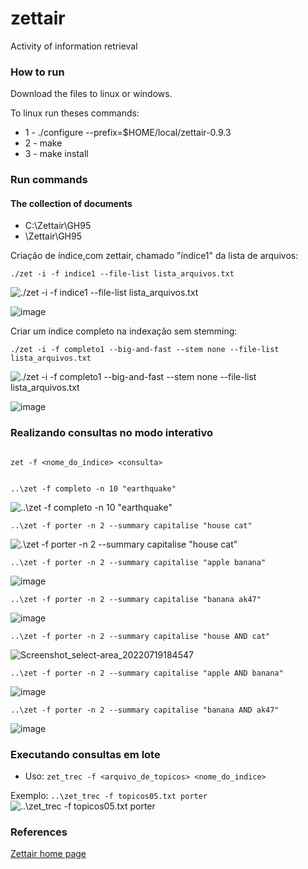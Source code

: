 # zettair
Activity of information retrieval 


### How to run

<p> Download the files to linux or windows. </p>

To linux run theses commands:
- 1 - ./configure --prefix=$HOME/local/zettair-0.9.3
- 2 - make
- 3 - make install 

### Run commands

#### The collection of documents
 
 - C:\Zettair\GH95
 - \Zettair\GH95
 
 Criação de índice,com zettair, chamado "índice1" da lista de arquivos: 
 
 ```
 ./zet -i -f indice1 --file-list lista_arquivos.txt 
```


 ![./zet -i -f indice1 --file-list lista_arquivos.txt ](https://user-images.githubusercontent.com/31135896/179834868-2a64b619-1410-4b23-896e-65d113c34e5e.jpg)
 
 
 ![image](https://user-images.githubusercontent.com/31135896/179841651-8ebd93d2-ec37-4c84-9371-fa1a8b429997.png)

 
 Criar um índice completo na indexação sem stemming:
 
 ```
 ./zet -i -f completo1 --big-and-fast --stem none --file-list lista_arquivos.txt
 ```
 
 ![./zet -i -f completo1 --big-and-fast --stem none --file-list lista_arquivos.txt](https://user-images.githubusercontent.com/31135896/179839883-96531cd7-7ad5-457b-a1c0-a91e09f002cb.jpg)

![image](https://user-images.githubusercontent.com/31135896/179841979-9a613a80-cde8-43fb-803c-f3630f04f910.png)

### Realizando consultas no modo interativo

```

zet -f <nome_do_índice> <consulta>

```
 
 ```
 
 ..\zet -f completo -n 10 "earthquake"
 
 ```
 

 ![ ..\zet -f completo -n 10 "earthquake"](https://user-images.githubusercontent.com/31135896/179851902-4824ad5a-33a2-4e96-8330-942c46046b3a.jpg)

```
..\zet -f porter -n 2 --summary capitalise "house cat"

```

![.\zet -f porter -n 2 --summary capitalise "house cat"](https://user-images.githubusercontent.com/31135896/179853439-88476d1f-57c0-46ed-93b8-a82817decce7.png)


```
..\zet -f porter -n 2 --summary capitalise "apple banana"

```

![image](https://user-images.githubusercontent.com/31135896/179853763-e6f55403-7397-4f6d-9e8c-208bd917cb9a.png)

```
..\zet -f porter -n 2 --summary capitalise "banana ak47"

```

![image](https://user-images.githubusercontent.com/31135896/179854442-28759726-2ce8-498e-bf88-822bba02a561.png)

```
..\zet -f porter -n 2 --summary capitalise "house AND cat"

```
![Screenshot_select-area_20220719184547](https://user-images.githubusercontent.com/31135896/179854133-b2535357-7e4e-40cf-ad03-6e2aa5b78378.jpg)


```
..\zet -f porter -n 2 --summary capitalise "apple AND banana"

```

![image](https://user-images.githubusercontent.com/31135896/179854231-e8de6292-cd51-4119-a03a-f2a65731667b.png)

```
..\zet -f porter -n 2 --summary capitalise "banana AND ak47"

```

![image](https://user-images.githubusercontent.com/31135896/179854628-73c97b54-6187-4bf1-9114-8d99f95c03e4.png)


### Executando consultas em lote

- Uso: ``` zet_trec -f <arquivo_de_topicos> <nome_do_indice> ```

Exemplo: ``` ..\zet_trec -f topicos05.txt porter ```
![..\zet_trec -f topicos05.txt porter](https://user-images.githubusercontent.com/31135896/179855233-df64419a-a658-48a9-86b9-05245785aefb.jpg)


### References

<p><a href="http://www.seg.rmit.edu.au/zettair/index.html">Zettair home page</a></p>
